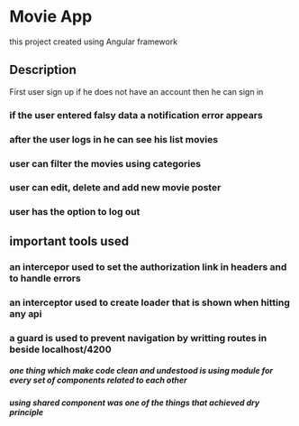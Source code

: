  # Movie App

this project created using Angular framework 
## Description

First user sign up if he does not have an account then he can sign in
### if the user entered falsy data a notification error appears
### after the user logs in he can see his list movies
### user can filter the movies using categories
### user can edit, delete and add new movie poster
### user has the option to log out

## important tools used
### an intercepor used to set the authorization link in headers and to  handle errors
### an interceptor used to create loader that is shown when hitting any api
### a guard is used to prevent navigation by writting routes in beside localhost/4200
##### one thing which make code clean and undestood is using module for every set of components related to each other
##### using shared component was one of the things that achieved dry principle



